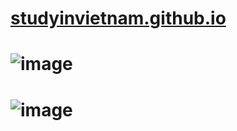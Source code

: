 # [studyinvietnam.github.io](https://studyinvietnam.github.io/)

# ![image](https://user-images.githubusercontent.com/75318518/147451551-c771ccc0-3807-4f97-804a-9583d47c639d.png)
# ![image](https://user-images.githubusercontent.com/75318518/147452041-d7899dd3-2efd-4add-85f3-cefb92ed1677.png)

